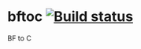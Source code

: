 # bftoc [![Build status](https://ci.appveyor.com/api/projects/status/16lh04o1v3nsi0cw?svg=true)](https://ci.appveyor.com/project/faineance/bftoc)
BF to C
